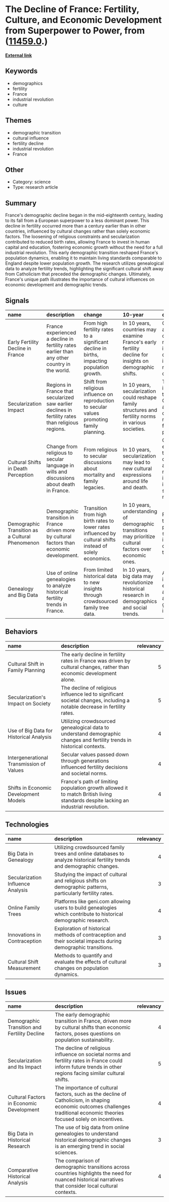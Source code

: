 # __The Decline of France: Fertility, Culture, and Economic Development from Superpower to Power__, from ([11459.0](https://kghosh.substack.com/p/11459.0).)

__[External link](https://worksinprogress.co/issue/frances-baby-bust)__



## Keywords

* demographics
* fertility
* France
* industrial revolution
* culture

## Themes

* demographic transition
* cultural influence
* fertility decline
* industrial revolution
* France

## Other

* Category: science
* Type: research article

## Summary

France's demographic decline began in the mid-eighteenth century, leading to its fall from a European superpower to a less dominant power. This decline in fertility occurred more than a century earlier than in other countries, influenced by cultural changes rather than solely economic factors. The loosening of religious constraints and secularization contributed to reduced birth rates, allowing France to invest in human capital and education, fostering economic growth without the need for a full industrial revolution. This early demographic transition reshaped France's population dynamics, enabling it to maintain living standards comparable to England despite lower population growth. The research utilizes genealogical data to analyze fertility trends, highlighting the significant cultural shift away from Catholicism that preceded the demographic changes. Ultimately, France's unique path illustrates the importance of cultural influences on economic development and demographic trends.

## Signals

| name                                            | description                                                                                        | change                                                                                                     | 10-year                                                                                                   | driving-force                                                                                         |   relevancy |
|:------------------------------------------------|:---------------------------------------------------------------------------------------------------|:-----------------------------------------------------------------------------------------------------------|:----------------------------------------------------------------------------------------------------------|:------------------------------------------------------------------------------------------------------|------------:|
| Early Fertility Decline in France               | France experienced a decline in fertility rates earlier than any other country in the world.       | From high fertility rates to a significant decline in births, impacting population growth.                 | In 10 years, countries may examine France's early fertility decline for insights on demographic shifts.   | Cultural shifts and the decline of religious influence drove changes in reproductive choices.         |           4 |
| Secularization Impact                           | Regions in France that secularized saw earlier declines in fertility rates than religious regions. | Shift from religious influence on reproduction to secular values promoting family planning.                | In 10 years, secularization could reshape family structures and fertility norms in various societies.     | The waning influence of the Catholic Church allowed new cultural norms related to family planning.    |           5 |
| Cultural Shifts in Death Perception             | Change from religious to secular language in wills and discussions about death in France.          | From religious to secular discussions about mortality and family legacies.                                 | In 10 years, secularization may lead to new cultural expressions around life and death.                   | Cultural evolution and the diminishing authority of religious institutions influenced societal norms. |           3 |
| Demographic Transition as a Cultural Phenomenon | Demographic transition in France driven more by cultural factors than economic development.        | Transition from high birth rates to lower rates influenced by cultural shifts instead of solely economics. | In 10 years, understanding of demographic transitions may prioritize cultural factors over economic ones. | Recognition that culture plays a significant role in shaping demographic trends.                      |           4 |
| Genealogy and Big Data                          | Use of online genealogies to analyze historical fertility trends in France.                        | From limited historical data to new insights through crowdsourced family tree data.                        | In 10 years, big data may revolutionize historical research in demographics and social trends.            | Advancements in technology enabling access to vast amounts of genealogical information.               |           4 |

## Behaviors

| name                                     | description                                                                                                                        |   relevancy |
|:-----------------------------------------|:-----------------------------------------------------------------------------------------------------------------------------------|------------:|
| Cultural Shift in Family Planning        | The early decline in fertility rates in France was driven by cultural changes, rather than economic development alone.             |           5 |
| Secularization's Impact on Society       | The decline of religious influence led to significant societal changes, including a notable decrease in fertility rates.           |           5 |
| Use of Big Data for Historical Analysis  | Utilizing crowdsourced genealogical data to understand demographic changes and fertility trends in historical contexts.            |           4 |
| Intergenerational Transmission of Values | Secular values passed down through generations influenced fertility decisions and societal norms.                                  |           4 |
| Shifts in Economic Development Models    | France's path of limiting population growth allowed it to match British living standards despite lacking an industrial revolution. |           4 |

## Technologies

| name                              | description                                                                                                              |   relevancy |
|:----------------------------------|:-------------------------------------------------------------------------------------------------------------------------|------------:|
| Big Data in Genealogy             | Utilizing crowdsourced family trees and online databases to analyze historical fertility trends and demographic changes. |           4 |
| Secularization Influence Analysis | Studying the impact of cultural and religious shifts on demographic patterns, particularly fertility rates.              |           3 |
| Online Family Trees               | Platforms like geni.com allowing users to build genealogies which contribute to historical demographic research.         |           4 |
| Innovations in Contraception      | Exploration of historical methods of contraception and their societal impacts during demographic transitions.            |           3 |
| Cultural Shift Measurement        | Methods to quantify and evaluate the effects of cultural changes on population dynamics.                                 |           3 |

## Issues

| name                                         | description                                                                                                                                                                 |   relevancy |
|:---------------------------------------------|:----------------------------------------------------------------------------------------------------------------------------------------------------------------------------|------------:|
| Demographic Transition and Fertility Decline | The early demographic transition in France, driven more by cultural shifts than economic factors, poses questions on population sustainability.                             |           4 |
| Secularization and Its Impact                | The decline of religious influence on societal norms and fertility rates in France could inform future trends in other regions facing similar cultural shifts.              |           5 |
| Cultural Factors in Economic Development     | The importance of cultural factors, such as the decline of Catholicism, in shaping economic outcomes challenges traditional economic theories focused solely on incentives. |           4 |
| Big Data in Historical Research              | The use of big data from online genealogies to understand historical demographic changes is an emerging trend in social sciences.                                           |           3 |
| Comparative Historical Analysis              | The comparison of demographic transitions across countries highlights the need for nuanced historical narratives that consider local cultural contexts.                     |           4 |